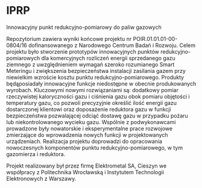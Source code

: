 # IPRP
Innowacyjny punkt redukcyjno-pomiarowy do paliw gazowych

Repozytorium zawiera wyniki końcowe projektu nr POIR.01.01.01-00-0804/16 dofinansowanego z Narodowego Centrum Badań i Rozwoju. 
Celem projektu było stworzenie prototypów innowacyjnych punktów redukcyjno-pomiarowych dla komercyjnych rozliczeń energii
sprzedanego gazu ziemnego z uwzględnieniem wymagań szeroko rozumianego Smart Meteringu i zwiększenia bezpieczeństwa
instalacji zasilania gazem przy niewielkim wzroście kosztu punktu redukcyjno-pomiarowego. Produkty będą̨posiadały innowacyjne
funkcje niedostępne w obecnie produkowanych wyrobach. Kluczowymi nowymi rozwiązaniami są: dodatkowy pomiar rzeczywistej
kaloryczności gazu i ciśnienia gazu obok pomiaru objętości i temperatury gazu, co pozwoli precyzyjnie określić ilość energii gazu
dostarczonej klientowi oraz doposażenie reduktora gazu w funkcji bezpieczeństwa pozwalającej odciąć dostawę gazu w przypadku
pożaru lub niekontrolowanego wycieku gazu. Wspólnie z podwykonawcami prowadzone były nowatorskie i eksperymentalne prace
rozwojowe zmierzające do wprowadzenia nowych funkcji w projektowanych urządzeniach. Realizacja projektu doprowadzi do
opracowania nowoczesnych komponentów punktu redukcyjno-pomiarowego, w tym gazomierza i reduktora.

Projekt realizowany był przez firmę Elektrometal SA, Cieszyn we współpracy z Politechnika Wrocławską i Instytutem Technologii Elektronowych z Warszawy.
